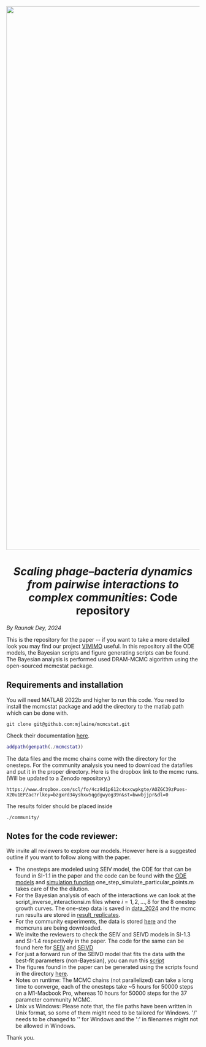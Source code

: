 <p align="center">
  <picture>
<img width="1417" alt="logo" src="https://github.com/RaunakDey/VIMIMO-Virus-Microbe-modeller/assets/39820997/2a441485-ccb7-445d-917c-bd76aa658daf">
  </picture>
</p>


<h1 align="center"><em>Scaling phage–bacteria dynamics from pairwise interactions to complex communities</em>: Code repository</h1>

*By Raunak Dey, 2024*


This is the repository for the paper -- if you want to take a more detailed look you may find our project [VIMIMO](https://github.com/RaunakDey/VIMIMO-Virus-Microbe-modeller/) useful. In this repository all the ODE models, the Bayesian scripts and figure generating scripts can be found. The Bayesian analysis is performed used DRAM-MCMC algorithm using the open-sourced mcmcstat package. 

## Requirements and installation

You will need MATLAB 2022b and higher to run this code. You need to install the mcmcstat package and add the directory to the matlab path which can be done with.
```
git clone git@github.com:mjlaine/mcmcstat.git
```
Check their documentation [here](https://mjlaine.github.io/mcmcstat/).
```matlab
addpath(genpath(./mcmcstat))
```
The data files and the mcmc chains come with the directory for the onesteps. For the community analysis you need to download the datafiles and put it in the proper directory. Here is the dropbox link to the mcmc runs. (Will be updated to a Zenodo repository.)
```
https://www.dropbox.com/scl/fo/4cz9d1p612c4xxcwpkgte/AOZGC39zPues-X20u1EPZac?rlkey=bzgxrd34yshxw5qgdgwyog39n&st=bwwbjjpr&dl=0
```
The results folder should be placed inside 
```
./community/
```


## Notes for the code reviewer:
We invite all reviewers to explore our models. However here is a suggested outline if you want to follow along with the paper.
- The onesteps are modeled using SEIV model, the ODE for that can be found in SI-1.1 in the paper and the code can be found with the [ODE models](./one-step-experiments/simulator/one_step_eqn_before_dilution.m) and [simulation function](./one-step-experiments/simulator/one_step_eqn_before_dilution.m) one_step_simulate_particular_points.m takes care of the the dilution.
- For the Bayesian analysis of each of the interactions we can look at the script_inverse_interactionsi.m files where $i=1,2,\dots,8$ for the 8 onestep growth curves. The one-step data is saved in [data_2024](./one-step-experiments/data_2024/) and the mcmc run results are stored in [result_replicates](./one-step-experiments/result_replicates/).
- For the community experiments, the data is stored [here](./community/data/) and the mcmcruns are being downloaded.
- We invite the reviewers to check the SEIV and SEIVD models in SI-1.3 and SI-1.4 respectively in the paper. The code for the same can be found here for [SEIV](./community/src/models/legacy/SEIV_diff_NE.m) and [SEIVD](./community/src/models/SEIVD_diff_NE_diff_debris_abs.m) 
- For just a forward run of the SEIVD model that fits the data with the best-fit parameters (non-Bayesian), you can run this [script](./community/median_SEIVD_model.m)
- The figures found in the paper can be generated using the scripts found in the directory [here](./figures_scripts/).
- Notes on runtime: The MCMC chains (not parallelized) can take a long time to converge, each of the onesteps take ~5 hours for 50000 steps on a M1-Macbook Pro, whereas 10 hours for 50000 steps for the 37 parameter community MCMC. 
- Unix vs Windows: Please note that, the file paths have been written in Unix format, so some of them might need to be tailored for Windows. '/' needs to be changed to '\' for Windows and the ':' in filenames might not be allowed in Windows.

Thank you. 

